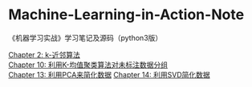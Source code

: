 # Machine-Learning-in-Action-Note

《机器学习实战》学习笔记及源码（python3版）


[Chapter 2: k-近邻算法](https://github.com/Eaton18/Machine-Learning-in-Action-Note/tree/master/chapter_2)  
[Chapter 10: 利用K-均值聚类算法对未标注数据分组](https://github.com/Eaton18/Machine-Learning-in-Action-Note/tree/master/chapter_10)  
[Chapter 13: 利用PCA来简化数据](https://github.com/Eaton18/Machine-Learning-in-Action-Note/tree/master/chapter_13)
[Chapter 14: 利用SVD简化数据](https://github.com/Eaton18/Machine-Learning-in-Action-Note/tree/master/chapter_14)